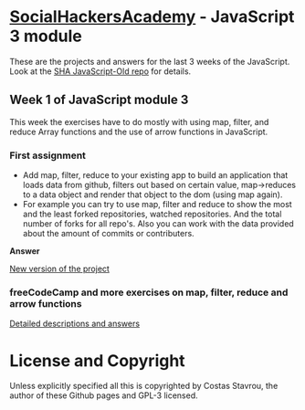 ﻿# [SocialHackersAcademy](https://www.socialhackersacademy.org/) - JavaScript 3 module

These are the projects and answers for the last 3 weeks of the JavaScript.
Look at the [SHA JavaScript-Old repo](https://github.com/SocialHackersCodeSchool/JavaScript-Old)
for details.

## Week 1 of JavaScript module 3

This week the exercises have to do mostly with using map, filter,
and reduce Array functions and the use of arrow functions in JavaScript.


### First assignment

- Add map, filter, reduce to  your existing app to build an application that loads data from github, filters out based on certain value, map->reduces to a data object and render that object to the dom (using map again).
- For example you can try to use map, filter and reduce to show the most and the least forked repositories, watched repositories. And the total number of forks for all repo's. Also you can work with the data provided about the amount of commits or contributers.

**Answer**

[New version of the project](https://costasstavrou.github.io/sha-javascript3/week1/step3/index.html)


### freeCodeCamp and more exercises on map, filter, reduce and arrow functions

[Detailed descriptions and answers](https://costasstavrou.github.io/sha-javascript3/week1/README.md)




# License and Copyright

Unless explicitly specified all this is copyrighted by Costas Stavrou, the
author of these Github pages and GPL-3 licensed.
